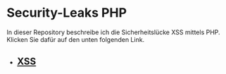 # Security-Leaks PHP

In dieser Repository beschreibe ich die Sicherheitslücke XSS mittels PHP.
Klicken Sie dafür auf den unten folgenden Link.
- ## [XSS](https://github.com/Damian-Sommer/Security-Leaks/blob/main/php/xss.md)
